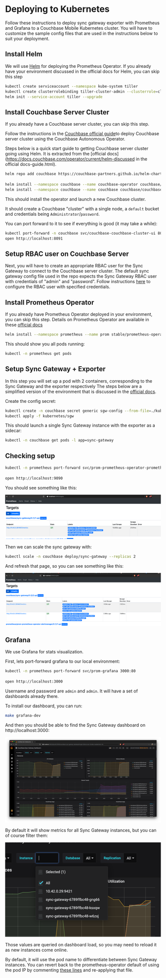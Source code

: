 # Deploying to Kubernetes
Follow these instructions to deploy sync gateway exporter with Prometheus and Grafana to a Couchbase Mobile Kubernetes cluster. You will have to customize the sample config files that are used in the instructions below to suit your deployment. 

## Install Helm
We will use [Helm](https://helm.sh) for deploying the Prometheus Operator. If you already have your environment discussed in the official docs for Helm, you can skip this step

```sh
kubectl create serviceaccount --namespace kube-system tiller
kubectl create clusterrolebinding tiller-cluster-admin --clusterrole=cluster-admin --serviceaccount=kube-system:tiller
helm init --service-account tiller --upgrade
```

## Install Couchbase Server Cluster
If you already have a Couchbase server cluster, you can skip this step.

Follow the instructions in the [Couchbase official guide](https://docs.couchbase.com/operator/1.2/overview.html)to deploy Couchbase server cluster using the Couchbase Autonomous Operator. 

Steps below is a quick start guide to getting Couchbase server cluster going using Helm. It is extracted from the [official docs](https://docs.couchbase.com/operator/current/helm-discussed in the official docs-guide.html).

```sh
helm repo add couchbase https://couchbase-partners.github.io/helm-charts/

helm install --namespace couchbase --name couchbase-operator couchbase/couchbase-operator
helm install --namespace couchbase --name couchbase couchbase/couchbase-cluster -f kubernetes/couchbase/values.yaml
```

This should install the operator and launch a new Couchbase cluster.

It should create a Couchbase "cluster" with a single node, a `default`
bucket and credentials being `Administrator`/`password`.

You can port forward to it to see if everything is good (it may take a while):

```sh
kubectl port-forward -n couchbase svc/couchbase-couchbase-cluster-ui 8091:8091
open http://localhost:8091
```

## Setup RBAC user on Couchbase Server 
Next, you will have to create an appropriate RBAC user for the Sync Gateway to connect to the Couchbase server cluster.
The default sync gateway config file used in the repo expects the Sync Gateway RBAC user with credentials of "admin" and "password". Follow instructions [here](https://docs.couchbase.com/sync-gateway/2.5/getting-started.html#creating-an-rbac-user) to configure the RBAC user with specified credentials.


## Install Prometheus Operator
If you already have Prometheus Operator deployed in your environment, you can skip this step. Details on Prometheus Operator are available in these [official docs](https://github.com/helm/charts/tree/master/stable/prometheus-operator)

```sh
helm install --namespace prometheus --name prom stable/prometheus-operator -f kubernetes/prometheus/values.yaml
```

This should show you all pods running:

```sh
kubectl -n prometheus get pods
```

## Setup Sync Gateway + Exporter
In this step you will set up a pod with 2 containers, corresponding to the Sync Gateway and the exporter respectively
The steps below are a simplified version of the environment that is discussed in the [official docs](https://docs.couchbase.com/sync-gateway/2.5/kubernetes/deploy-cluster.html).

Create the config secret:

```sh
kubectl create -n couchbase secret generic sgw-config --from-file=./kubernetes/sgw-config.json
kubectl apply -f kubernetes/sgw
```

This should launch a single Sync Gateway instance with the exporter as a sidecar:

```sh
kubectl -n couchbase get pods -l app=sync-gateway
```

## Checking setup

```sh
kubectl -n prometheus port-forward svc/prom-prometheus-operator-prometheus 9090:9090

open http://localhost:9090
```

You should see something like this:

![](/docs/kubernetes/screen-1sgw.png)

Then we can scale the sync gateway with:

```sh
kubectl scale -n couchbase deploy/sync-gateway --replicas 2
```

And refresh that page, so you can see something like this:


![](/docs/kubernetes/screen-2sgw.png)

## Grafana
We use Grafana for stats visualization. 

First, lets port-forward grafana to our local environment:

```sh
kubectl -n prometheus port-forward svc/prom-grafana 3000:80

open http://localhost:3000
```

Username and password are `admin` and `admin`. It will have a
set of dashboards already there.

To install our dashboard, you can run:

```sh
make grafana-dev
```

And then you should be able to find the Sync Gateway dashboard on
http://localhost:3000:

![](/docs/kubernetes/dash.png)

By default it will show metrics for all Sync Gateway instances, but you can
of course filter them:

![](/docs/kubernetes/choose-instances.png)

Those values are queried on dashboard load, so you may need to reload it as
new instances come online.

By default, it will use the pod name to differentiate between Sync Gateway
instances. You can revert back to the prometheus-operator default of using
the pod IP by commenting
[these lines](https://github.com/caarlos0/couchbase-sync-gateway-exporter/blob/master/kubernetes/sgw/servicemonitor.yaml#L18-L25)
and re-applying that file.
